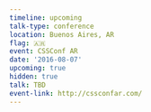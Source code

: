 ```yaml
---
timeline: upcoming
talk-type: conference
location: Buenos Aires, AR
flag: 🇦🇷
event: CSSConf AR
date: '2016-08-07'
upcoming: true
hidden: true
talk: TBD
event-link: http://cssconfar.com/
---
```

